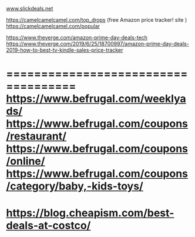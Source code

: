 



www.slickdeals.net    

https://camelcamelcamel.com/top_drops    (free Amazon price tracker! site )     
https://camelcamelcamel.com/popular

https://www.theverge.com/amazon-prime-day-deals-tech     
https://www.theverge.com/2019/6/25/18700997/amazon-prime-day-deals-2019-how-to-best-tv-kindle-sales-price-tracker  

====================================       
https://www.befrugal.com/weeklyads/    
https://www.befrugal.com/coupons/restaurant/    
https://www.befrugal.com/coupons/online/      
https://www.befrugal.com/coupons/category/baby,-kids-toys/ 
===============================    
https://blog.cheapism.com/best-deals-at-costco/     
==========================






